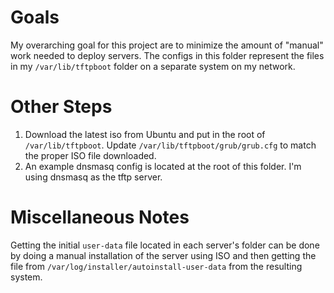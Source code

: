 # Goals
My overarching goal for this project are to minimize the amount of "manual" work needed to deploy servers. The configs in this folder represent the files in my `/var/lib/tftpboot` folder on a separate system on my network.

# Other Steps
1. Download the latest iso from Ubuntu and put in the root of `/var/lib/tftpboot`. Update `/var/lib/tftpboot/grub/grub.cfg` to match the proper ISO file downloaded.
2. An example dnsmasq config is located at the root of this folder. I'm using dnsmasq as the tftp server.

# Miscellaneous Notes
Getting the initial `user-data` file located in each server's folder can be done by doing a manual installation of the server using ISO and then getting the file from `/var/log/installer/autoinstall-user-data` from the resulting system.

